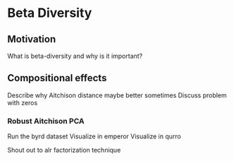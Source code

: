 # Beta Diversity

## Motivation

What is beta-diversity and why is it important?


## Compositional effects

Describe why Aitchison distance maybe better sometimes
Discuss problem with zeros

### Robust Aitchison PCA

Run the byrd dataset
Visualize in emperor
Visualize in qurro

Shout out to alr factorization technique
